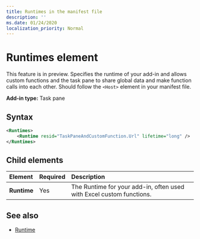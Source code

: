 ```yaml
---
title: Runtimes in the manifest file
description: ''
ms.date: 01/24/2020
localization_priority: Normal
---
```


# Runtimes element

This feature is in preview. Specifies the runtime of your add-in and allows custom functions and the task pane to share global data and make function calls into each other. Should follow the `<Host>` element in your manifest file.

**Add-in type:** Task pane

## Syntax

```XML
<Runtimes>
    <Runtime resid="TaskPaneAndCustomFunction.Url" lifetime="long" />
</Runtimes>
```

## Child elements

|  Element |  Required  |  Description  |
|:-----|:-----|:-----|
|  **Runtime**     | Yes |  The Runtime for your add-in, often used with Excel custom functions.

## See also

- [Runtime](runtime.md)
